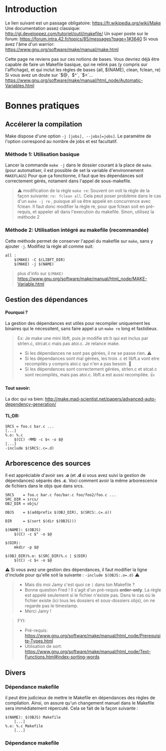 <!-- TITLE: Make -->
<!-- SUBTITLE: A quick summary of Make -->

# Introduction 
Le lien suivant est un passage obligatoire: https://fr.wikipedia.org/wiki/Make
Une documentation assez classique: http://gl.developpez.com/tutoriel/outil/makefile/
Un super poste sur le forum: https://forum.intra.42.fr/topics/85/messages?page=1#3640
Si vous avez l'âme d'un warrior: https://www.gnu.org/software/make/manual/make.html

Cette page ne reviens pas sur ces notions de bases. Vous devriez déjà être capable de faire un Makefile basique, qui ne relink pas (y compris sur l'affichage), et qui inclut les règles de bases (all, $(NAME), clean, fclean, re)
Si vous avez un doute sur `$@`, `$^`, `$<`... https://www.gnu.org/software/make/manual/html_node/Automatic-Variables.html
# Bonnes pratiques
## Accélerer la compilation
Make dispose d'une option `-j [jobs], --jobs[=jobs]`. Le paramètre de l'option correspond au nombre de jobs et est facultatif. 
### Méthode 1: Utilisation basique
Lancer la commande `make -j` dans le dossier courant à la place de `make`. (pour automatiser, il est possible de set la variable d'environnement `MAKEFLAGS`)
Pour que ça fonctionne, il faut que les dépendances soit correctement gérés, notament dans l'appel de sous-makefile.
> :warning: modification de la règle  `make re`:
> Souvent on voit la règle de la façon suivante: `re: fclean all`.
> Cela peut poser problème dans le cas d'un `make -j re` , puisque all va être appelé en concurrence avec fclean.
> Il faut donc modifier la règle re, pour que fclean soit en pré-requis, et appeler all dans l'execution du makefile. Sinon, utilisez la méthode 2
### Méthode 2: Utilisation intégré au makefile (recommandée)
Cette méthode permet de conserver l'appel du makefile sur `make`, sans y ajouter `-j`.
Modifiez la règle all comme suit:
```
all :
	$(MAKE) -C $(LIBFT_DIR)
	$(MAKE) -j $(NAME)
```
>  plus d'info sur `$(MAKE)` https://www.gnu.org/software/make/manual/html_node/MAKE-Variable.html

## Gestion des dépendances
#### Pourquoi ?
La gestion des dépendances est utiles pour recompiler uniquement les binaires qui le nécessitent, sans faire appel a un `make re` long et fastidieux.
> Ex:
> Je make une mini libft, puis je modifie str.h qui est inclus par strlen.c, strcat.c mais pas atoi.c. Je relance make.
> - Si les dépendances ne sont pas gérées, il ne se passe rien. :warning:
> - Si les dépendances sont mal gérées, les trois .c et libft.a vont etre recompilés y compris atoi.c qui n'en a pas besoin. :snail:
> - Si les dépendances sont correctement gérées, strlen.c et stcat.c sont recompilés, mais pas atoi.c. libft.a est aussi recompilée. :thumbsup:

#### Tout savoir: 
La doc qui va bien: http://make.mad-scientist.net/papers/advanced-auto-dependency-generation/
#### TL;DR:
```
SRCS = foo.c bar.c ...
[...]
%.o: %.c
	$(CC) -MMD -c $< -o $@
[...]
-include $(SRCS:.c=.d)
```
## Arborescence des sources
Il est appréciable d'avoir ses **.o** (et **.d** si vous avez suivi la gestion de dépendances) séparés des **.c**. Voci comment avoir la même arborescence de fichiers dans le objs que dans srcs.

```
SRCS    = foo.c bar.c foo/bar.c foo/foo2/foo.c ...
SRC_DIR = srcs/
OBJ_DIR = objs/

OBJS    = $(addprefix $(OBJ_DIR), $(SRCS:.c=.o))

DIR     = $(sort $(dir $(OBJS)))

$(NAME): $(OBJS)
	$(CC) -c $^ -o $@

$(DIR):
	mkdir -p $@

$(OBJ_DIR)%.o: $(SRC_DIR)%.c | $(DIR)
	$(CC) -c $< -o $@
```

:warning: Si vous avez une gestion des dépendances, il faut modifier la ligne d'include pour qu'elle soit la suivante : `-include $(OBJS:.o=.d)` :warning:

> - Mais dis moi Jamy c'est quoi ce `|` dans ton Makefile ?
> - Bonne question Fred ! Il s'agit d'un pré-requis **order-only**. La règle est appelé seulement si le fichier n'existe pas. Dans le cas où le fichier existe (ici tous les dossiers et sous-dossiers objs), on ne regarde pas le timestamp.
> - Merci Jamy !

> FYI:
> - Pré-requis: https://www.gnu.org/software/make/manual/html_node/Prerequisite-Types.html
> - Utilisation de sort: https://www.gnu.org/software/make/manual/html_node/Text-Functions.html#index-sorting-words
## Divers
### Dépendance makefile
il peut être judicieux de mettre le Makefile en dépendances des règles de compilation. Ainsi, on assure qu'un changement manuel dans le Makefile sera immédiatement répercuté. Cela se fait de la façon suivante :
```
$(NAME): $(OBJS) Makefile
	[...]
%.o: %.c Makefile
	[...]
```
### Dépendance makefile
